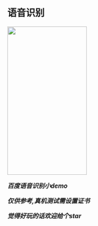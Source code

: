 
## 语音识别

<img src="https://github.com/zyj179638121/BDVoiceJudgeDemo/blob/master/asd.gif" width="180" height="335" />


***百度语音识别小demo***

***仅供参考,真机测试需设置证书***

***觉得好玩的话欢迎给个star***


